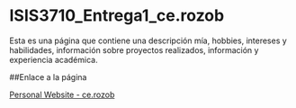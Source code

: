 # ISIS3710_Entrega1_ce.rozob

Esta es una página que contiene una descripción mía, hobbies, intereses y habilidades, información sobre proyectos realizados, información y experiencia académica. 

##Enlace a la página

[Personal Website - ce.rozob](https://cerozob.github.io/cerozobISIS3710personalwebsite/)
